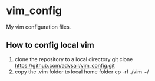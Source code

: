 # vim_config
My vim configuration files.

## How to config local vim
  1. clone the repository to a local directory
    git clone https://github.com/advsail/vim_config.git
  2. copy the .vim folder to local home folder
    cp -rf ./vim ~/
